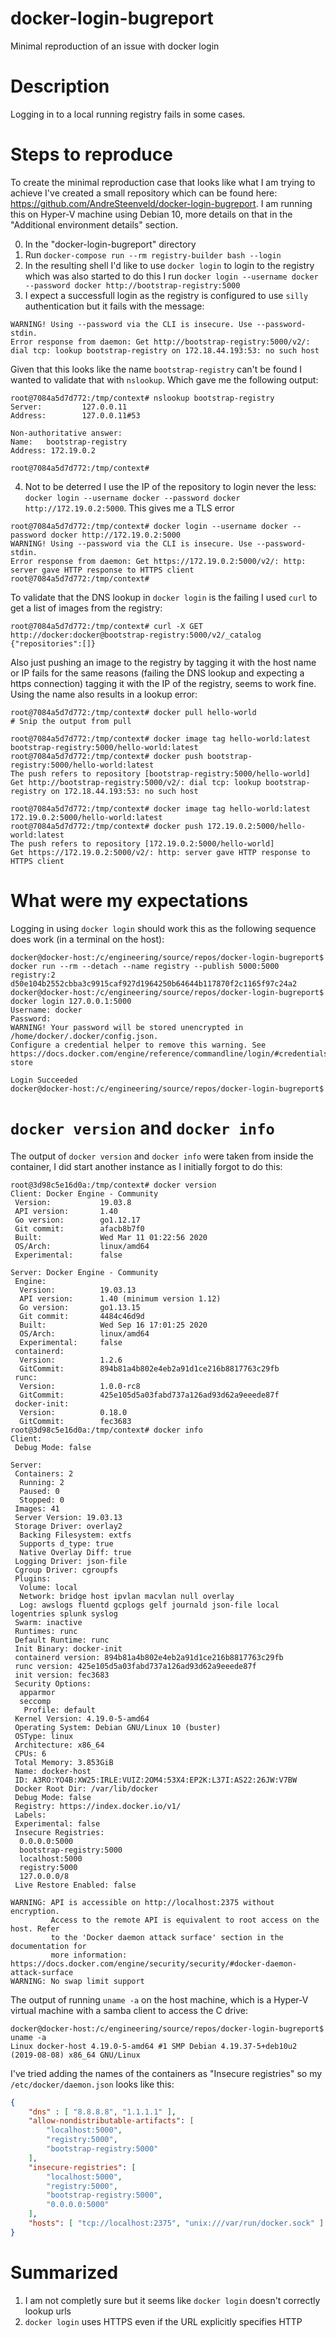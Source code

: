 # docker-login-bugreport
Minimal reproduction of an issue with docker login

# Description

Logging in to a local running registry fails in some cases.

# Steps to reproduce

To create the minimal reproduction case that looks like what I am trying to achieve I've created a small repository which can be found here: https://github.com/AndreSteenveld/docker-login-bugreport. I am running this on Hyper-V machine using Debian 10, more details on that in the "Additional environment details" section.

0. In the "docker-login-bugreport" directory
1. Run `docker-compose run --rm registry-builder bash --login`
2. In the resulting shell I'd like to use `docker login` to login to the registry which was also started to do this I run `docker login --username docker --password docker http://bootstrap-registry:5000`
3. I expect a successfull login as the registry is configured to use `silly` authentication but it fails with the message: 

```
WARNING! Using --password via the CLI is insecure. Use --password-stdin.
Error response from daemon: Get http://bootstrap-registry:5000/v2/: dial tcp: lookup bootstrap-registry on 172.18.44.193:53: no such host
```

Given that this looks like the name `bootstrap-registry` can't be found I wanted to validate that with `nslookup`. Which gave me the following output:

```
root@7084a5d7d772:/tmp/context# nslookup bootstrap-registry
Server:         127.0.0.11
Address:        127.0.0.11#53

Non-authoritative answer:
Name:   bootstrap-registry
Address: 172.19.0.2

root@7084a5d7d772:/tmp/context#
```

4. Not to be deterred I use the IP of the repository to login never the less: `docker login --username docker --password docker http://172.19.0.2:5000`. This gives me a TLS error

```
root@7084a5d7d772:/tmp/context# docker login --username docker --password docker http://172.19.0.2:5000
WARNING! Using --password via the CLI is insecure. Use --password-stdin.
Error response from daemon: Get https://172.19.0.2:5000/v2/: http: server gave HTTP response to HTTPS client
root@7084a5d7d772:/tmp/context#
```

To validate that the DNS lookup in `docker login` is the failing I used `curl` to get a list of images from the registry:

```
root@7084a5d7d772:/tmp/context# curl -X GET http://docker:docker@bootstrap-registry:5000/v2/_catalog
{"repositories":[]}
```

Also just pushing an image to the registry by tagging it with the host name or IP fails for the same reasons (failing the DNS lookup and expecting a https connection) tagging it with the IP of the registry, seems to work fine. Using the name also results in a lookup error:

```
root@7084a5d7d772:/tmp/context# docker pull hello-world
# Snip the output from pull

root@7084a5d7d772:/tmp/context# docker image tag hello-world:latest bootstrap-registry:5000/hello-world:latest
root@7084a5d7d772:/tmp/context# docker push bootstrap-registry:5000/hello-world:latest
The push refers to repository [bootstrap-registry:5000/hello-world]
Get http://bootstrap-registry:5000/v2/: dial tcp: lookup bootstrap-registry on 172.18.44.193:53: no such host

root@7084a5d7d772:/tmp/context# docker image tag hello-world:latest 172.19.0.2:5000/hello-world:latest
root@7084a5d7d772:/tmp/context# docker push 172.19.0.2:5000/hello-world:latest
The push refers to repository [172.19.0.2:5000/hello-world]
Get https://172.19.0.2:5000/v2/: http: server gave HTTP response to HTTPS client
```

# What were my expectations

Logging in using `docker login` should work this as the following sequence does work (in a terminal on the host):

```
docker@docker-host:/c/engineering/source/repos/docker-login-bugreport$ docker run --rm --detach --name registry --publish 5000:5000 registry:2
d50e104b2552cbba3c9915caf927d1964250b64644b117870f2c1165f97c24a2
docker@docker-host:/c/engineering/source/repos/docker-login-bugreport$ docker login 127.0.0.1:5000
Username: docker
Password:
WARNING! Your password will be stored unencrypted in /home/docker/.docker/config.json.
Configure a credential helper to remove this warning. See
https://docs.docker.com/engine/reference/commandline/login/#credentials-store

Login Succeeded
docker@docker-host:/c/engineering/source/repos/docker-login-bugreport$
```

# `docker version` and `docker info`

The output of `docker version` and `docker info` were taken from inside the container, I did start another instance as I initially forgot to do this:

```
root@3d98c5e16d0a:/tmp/context# docker version
Client: Docker Engine - Community
 Version:           19.03.8
 API version:       1.40
 Go version:        go1.12.17
 Git commit:        afacb8b7f0
 Built:             Wed Mar 11 01:22:56 2020
 OS/Arch:           linux/amd64
 Experimental:      false

Server: Docker Engine - Community
 Engine:
  Version:          19.03.13
  API version:      1.40 (minimum version 1.12)
  Go version:       go1.13.15
  Git commit:       4484c46d9d
  Built:            Wed Sep 16 17:01:25 2020
  OS/Arch:          linux/amd64
  Experimental:     false
 containerd:
  Version:          1.2.6
  GitCommit:        894b81a4b802e4eb2a91d1ce216b8817763c29fb
 runc:
  Version:          1.0.0-rc8
  GitCommit:        425e105d5a03fabd737a126ad93d62a9eeede87f
 docker-init:
  Version:          0.18.0
  GitCommit:        fec3683
root@3d98c5e16d0a:/tmp/context# docker info
Client:
 Debug Mode: false

Server:
 Containers: 2
  Running: 2
  Paused: 0
  Stopped: 0
 Images: 41
 Server Version: 19.03.13
 Storage Driver: overlay2
  Backing Filesystem: extfs
  Supports d_type: true
  Native Overlay Diff: true
 Logging Driver: json-file
 Cgroup Driver: cgroupfs
 Plugins:
  Volume: local
  Network: bridge host ipvlan macvlan null overlay
  Log: awslogs fluentd gcplogs gelf journald json-file local logentries splunk syslog
 Swarm: inactive
 Runtimes: runc
 Default Runtime: runc
 Init Binary: docker-init
 containerd version: 894b81a4b802e4eb2a91d1ce216b8817763c29fb
 runc version: 425e105d5a03fabd737a126ad93d62a9eeede87f
 init version: fec3683
 Security Options:
  apparmor
  seccomp
   Profile: default
 Kernel Version: 4.19.0-5-amd64
 Operating System: Debian GNU/Linux 10 (buster)
 OSType: linux
 Architecture: x86_64
 CPUs: 6
 Total Memory: 3.853GiB
 Name: docker-host
 ID: A3RO:YO4B:XW25:IRLE:VUIZ:2OM4:53X4:EP2K:L37I:AS22:26JW:V7BW
 Docker Root Dir: /var/lib/docker
 Debug Mode: false
 Registry: https://index.docker.io/v1/
 Labels:
 Experimental: false
 Insecure Registries:
  0.0.0.0:5000
  bootstrap-registry:5000
  localhost:5000
  registry:5000
  127.0.0.0/8
 Live Restore Enabled: false

WARNING: API is accessible on http://localhost:2375 without encryption.
         Access to the remote API is equivalent to root access on the host. Refer
         to the 'Docker daemon attack surface' section in the documentation for
         more information: https://docs.docker.com/engine/security/security/#docker-daemon-attack-surface
WARNING: No swap limit support
```

The output of running `uname -a` on the host machine, which is a Hyper-V virtual machine with a samba client to access the C drive:
```
docker@docker-host:/c/engineering/source/repos/docker-login-bugreport$ uname -a
Linux docker-host 4.19.0-5-amd64 #1 SMP Debian 4.19.37-5+deb10u2 (2019-08-08) x86_64 GNU/Linux
```

I've tried adding the names of the containers as "Insecure registries" so my `/etc/docker/daemon.json` looks like this:

```json
{
    "dns" : [ "8.8.8.8", "1.1.1.1" ],
    "allow-nondistributable-artifacts": [
        "localhost:5000",
        "registry:5000",
        "bootstrap-registry:5000"
    ],
    "insecure-registries": [
        "localhost:5000",
        "registry:5000",
        "bootstrap-registry:5000",
        "0.0.0.0:5000"
    ],
    "hosts": [ "tcp://localhost:2375", "unix:///var/run/docker.sock" ]
}
```

# Summarized

1. I am not completly sure but it seems like `docker login` doesn't correctly lookup urls
2. `docker login` uses HTTPS even if the URL explicitly specifies HTTP



